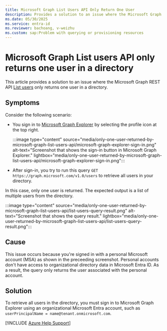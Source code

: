 ```yaml
---
title: Microsoft Graph List Users API Only Return One User
description: Provides a solution to an issue where the Microsoft Graph REST API List users only returns one user in a directory.
ms.date: 05/30/2025
ms.service: entra-id
ms.reviewer: bachoang, v-weizhu
ms.custom: sap:Problem with querying or provisioning resources
---
```

# Microsoft Graph List users API only returns one user in a directory

This article provides a solution to an issue where the Microsoft Graph REST API [List users](/graph/api/user-list) only returns one user in a directory.

## Symptoms

Consider the following scenario:

- You sign in to [Microsoft Graph Explorer](https://developer.microsoft.com/en-us/graph/graph-explorer) by selecting the profile icon at the top right.

    :::image type="content" source="media/only-one-user-returned-by-microsoft-graph-list-users-api/microsoft-graph-explorer-sign-in.png" alt-text="Screenshot that shows the sign-in button in Microsoft Graph Explorer." lightbox="media/only-one-user-returned-by-microsoft-graph-list-users-api/microsoft-graph-explorer-sign-in.png":::

- After sign-in, you try to run this query `GET https://graph.microsoft.com/v1.0/users` to retrieve all users in your directory.

In this case, only one user is returned. The expected output is a list of multiple users from the directory.

:::image type="content" source="media/only-one-user-returned-by-microsoft-graph-list-users-api/list-users-query-result.png" alt-text="Screenshot that shows the query result." lightbox="media/only-one-user-returned-by-microsoft-graph-list-users-api/list-users-query-result.png":::

## Cause

This issue occurs because you're signed in with a personal Microsoft account (MSA) as shown in the preceeding screenshot. Personal accounts don't have access to organizational directory data in Microsoft Entra ID. As a result, the query only returns the user associated with the personal account.

## Solution

To retrieve all users in the directory, you must sign in to Microsoft Graph Explorer using an organizational Microsoft Entra account, such as `userPrincipalName = name@tenant.onmicrosoft.com`.

[!INCLUDE [Azure Help Support](../../../includes/azure-help-support.md)]